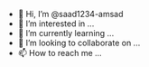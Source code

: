 - 👋 Hi, I’m @saad1234-amsad
- 👀 I’m interested in ...
- 🌱 I’m currently learning ...
- 💞️ I’m looking to collaborate on ...
- 📫 How to reach me ...

<!---
saad1234-amsad/saad1234-amsad is a ✨ special ✨ repository because its `README.md` (this file) appears on your GitHub profile.
You can click the Preview link to take a look at your changes.
--->
